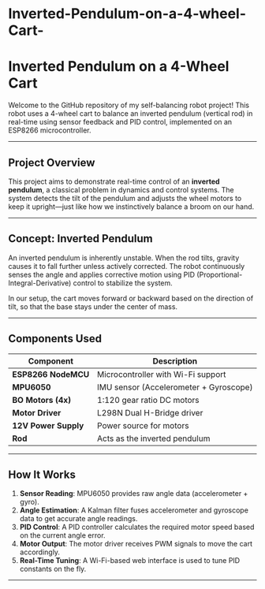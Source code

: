 # Inverted-Pendulum-on-a-4-wheel-Cart-

# Inverted Pendulum on a 4-Wheel Cart 

Welcome to the GitHub repository of my self-balancing robot project! This robot uses a 4-wheel cart to balance an inverted pendulum (vertical rod) in real-time using sensor feedback and PID control, implemented on an ESP8266 microcontroller.

---

## Project Overview

This project aims to demonstrate real-time control of an **inverted pendulum**, a classical problem in dynamics and control systems. The system detects the tilt of the pendulum and adjusts the wheel motors to keep it upright—just like how we instinctively balance a broom on our hand.

---

## Concept: Inverted Pendulum

An inverted pendulum is inherently unstable. When the rod tilts, gravity causes it to fall further unless actively corrected. The robot continuously senses the angle and applies corrective motion using PID (Proportional-Integral-Derivative) control to stabilize the system.  

In our setup, the cart moves forward or backward based on the direction of tilt, so that the base stays under the center of mass.

---

## Components Used

| Component             | Description                                    |
|----------------------|------------------------------------------------|
| **ESP8266 NodeMCU**   | Microcontroller with Wi-Fi support            |
| **MPU6050**           | IMU sensor (Accelerometer + Gyroscope)        |
| **BO Motors (4x)**    | 1:120 gear ratio DC motors                    |
| **Motor Driver**      | L298N Dual H-Bridge driver                    |
| **12V Power Supply**  | Power source for motors                       |
| **Rod**               | Acts as the inverted pendulum                 |

---

## How It Works

1. **Sensor Reading**: MPU6050 provides raw angle data (accelerometer + gyro).
2. **Angle Estimation**: A Kalman filter fuses accelerometer and gyroscope data to get accurate angle readings.
3. **PID Control**: A PID controller calculates the required motor speed based on the current angle error.
4. **Motor Output**: The motor driver receives PWM signals to move the cart accordingly.
5. **Real-Time Tuning**: A Wi-Fi-based web interface is used to tune PID constants on the fly.

---


